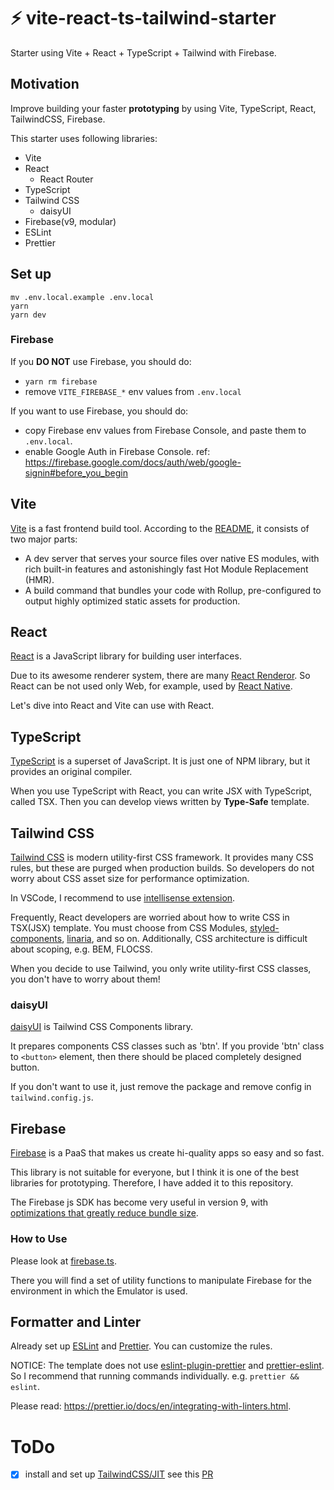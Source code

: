 # ⚡ vite-react-ts-tailwind-starter

Starter using Vite + React + TypeScript + Tailwind with Firebase.

## Motivation

Improve building your faster **prototyping** by using Vite, TypeScript, React, TailwindCSS, Firebase.

This starter uses following libraries:

- Vite
- React
  - React Router
- TypeScript
- Tailwind CSS
  - daisyUI
- Firebase(v9, modular)
- ESLint
- Prettier

## Set up

```shell
mv .env.local.example .env.local
yarn
yarn dev
```

### Firebase

If you **DO NOT** use Firebase, you should do:

- `yarn rm firebase`
- remove `VITE_FIREBASE_*` env values from `.env.local`

If you want to use Firebase, you should do:

- copy Firebase env values from Firebase Console, and paste them to `.env.local`.
- enable Google Auth in Firebase Console. ref: https://firebase.google.com/docs/auth/web/google-signin#before_you_begin

## Vite

[Vite](https://github.com/vitejs/vite) is a fast frontend build tool. According to the [README](https://github.com/vitejs/vite/blob/main/README.md), it consists of two major parts:

- A dev server that serves your source files over native ES modules, with rich built-in features and astonishingly fast Hot Module Replacement (HMR).
- A build command that bundles your code with Rollup, pre-configured to output highly optimized static assets for production.

## React

[React](https://github.com/facebook/react) is a JavaScript library for building user interfaces.

Due to its awesome renderer system, there are many [React Renderor](https://github.com/chentsulin/awesome-react-renderer). So React can be not used only Web, for example, used by [React Native](https://reactnative.dev/).

Let's dive into React and Vite can use with React.

## TypeScript

[TypeScript](https://github.com/microsoft/TypeScript) is a superset of JavaScript. It is just one of NPM library, but it provides an original compiler.

When you use TypeScript with React, you can write JSX with TypeScript, called TSX. Then you can develop views written by  **Type-Safe** template.

## Tailwind CSS

[Tailwind CSS](https://tailwindcss.com/) is modern utility-first CSS framework. It provides many CSS rules, but these are purged when production builds. So developers do not worry about CSS asset size for performance optimization.

In VSCode, I recommend to use [intellisense extension](https://tailwindcss.com/docs/intellisense).

Frequently, React developers are worried about how to write CSS in TSX(JSX) template. You must choose from CSS Modules, [styled-components](https://styled-components.com/), [linaria](https://github.com/callstack/linaria), and so on.
Additionally, CSS architecture is difficult about scoping, e.g. BEM, FLOCSS.

When you decide to use Tailwind, you only write utility-first CSS classes, you don't have to worry about them!

### daisyUI

[daisyUI](https://daisyui.com/) is Tailwind CSS Components library.

It prepares components CSS classes such as 'btn'. If you provide 'btn' class to `<button>` element, then there should be placed completely designed button.

If you don't want to use it, just remove the package and remove config in `tailwind.config.js`.

## Firebase

[Firebase](https://firebase.google.com/) is a PaaS that makes us create hi-quality apps so easy and so fast.

This library is not suitable for everyone, but I think it is one of the best libraries for prototyping. Therefore, I have added it to this repository.

The Firebase js SDK has become very useful in version 9, with [optimizations that greatly reduce bundle size](https://firebase.google.com/docs/web/modular-upgrade).

### How to Use

Please look at [firebase.ts](https://github.com/TeXmeijin/vite-react-ts-tailwind-starter/blob/main/src/lib/firebase.ts).

There you will find a set of utility functions to manipulate Firebase for the environment in which the Emulator is used.

## Formatter and Linter

Already set up [ESLint](https://eslint.org/) and [Prettier](https://prettier.io/). You can customize the rules.

NOTICE: The template does not use [eslint-plugin-prettier](https://github.com/prettier/eslint-plugin-prettier) and [prettier-eslint](https://github.com/prettier/prettier-eslint). So I recommend that running commands individually. e.g. `prettier && eslint`.

Please read: https://prettier.io/docs/en/integrating-with-linters.html.

# ToDo

- [x] install and set up [TailwindCSS/JIT](https://github.com/tailwindlabs/tailwindcss-jit) see this [PR](https://github.com/TeXmeijin/vite-react-ts-tailwind-starter/pull/1)

